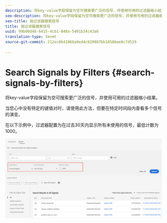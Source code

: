```yaml
---
description: 将key-value字段保留为空可搜索更广泛的信号，并使用可用的过滤器缩小结果。
seo-description: 将key-value字段保留为空可搜索更广泛的信号，并使用可用的过滤器缩小结果。
seo-title: 按过滤器搜索信号
title: 按过滤器搜索信号
uuid: 99b00d48-6415-4cb1-848a-5401b34c43a6
translation-type: tm+mt
source-git-commit: 212ec8641068a9ed4c620987bb18586ee8c7d519

---
```



# Search Signals by Filters {#search-signals-by-filters}

将key-value字段保留为空可搜索更广泛的信号，并使用可用的过滤器缩小结果。

当您心中没有特定的键值对时，请使用此方法，但要在特定时间段内查看多个信号的演变。

在以下示例中，过滤器配置为在过去30天内显示所有未使用的信号，最低计数为1000。

![](assets/signals-search-filters.png)